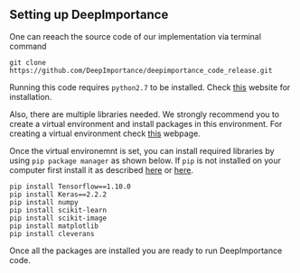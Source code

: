## Setting up DeepImportance

One can reeach the source code of our implementation via terminal command 

    git clone https://github.com/DeepImportance/deepimportance_code_release.git

Running this code requires `python2.7` to be installed. Check [this](https://www.python.org/downloads/) 
website for installation.

Also, there are multiple libraries needed. We strongly recommend you to create 
a virtual environment and install packages in this environment.
For creating a virtual environment check 
[this](https://packaging.python.org/guides/installing-using-pip-and-virtual-environments/) 
webpage. 

Once the virtual environemnt is set, you can install required libraries by using 
`pip package manager` as shown below. If `pip` is not installed on your 
computer first install it as described 
[here](https://packaging.python.org/guides/installing-using-pip-and-virtual-environments/) 
or [here](https://pip.pypa.io/en/stable/installing/).

    pip install Tensorflow==1.10.0  
    pip install Keras==2.2.2  
    pip install numpy  
    pip install scikit-learn
    pip install scikit-image  
    pip install matplotlib  
    pip install cleverans

Once all the packages are installed you are ready to run DeepImportance code.
